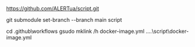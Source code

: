 https://github.com/ALERTua/script.git


git submodule set-branch --branch main script


cd .github\workflows
gsudo mklink /h docker-image.yml ..\..\script\docker-image.yml
